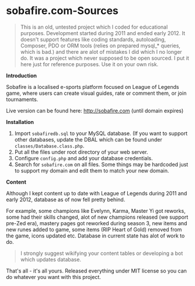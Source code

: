sobafire.com-Sources
====================

> This is an old, untested project which I coded for educational purposes. Development started during 2011 and ended early 2012. It doesn't support features like coding standards, autoloading, Composer, PDO or ORM tools (relies on prepared mysql_* queries, which is bad.) and there are alot of mistakes I did which I no longer do. It was a project which never supposed to be open sourced. I put it here just for reference purposes. Use it on your own risk.

**Introduction**

Sobafire is a localised e-sports platform focused on League of Legends game, where users can create visual guides, rate or comment them, or join tournaments.

Live version can be found here: http://sobafire.com (until domain expires)

**Installation**

1. Import `sobafiredb.sql` to your MySQL database. (If you want to support other databases, update the DBAL which can be found under `classes/Database.class.php`.
2. Put all the files under root directory of your web server.
3. Configure `config.php` and add your database credentials.
4. Search for `sobafire.com` on all files. Some things may be hardcoded just to support my domain and edit them to match your new domain.

**Content**

Although I kept content up to date with League of Legends during 2011 and early 2012, database as of now fell pretty behind.

For example, some champions like Evelynn, Karma, Master Yi got reworks, some had their skills changed, alot of new champions released (we support pre-Zed era), mastery pages got reworked during season 3, new items and new runes added to game, some items (RIP Heart of Gold) removed from the game, icons updated etc. Database in current state has alot of work to do. 

> I strongly suggest wikifying your content tables or developing a bot which updates database.

That's all - it's all yours. Released everything under MIT license so you can do whatever you want with this project.

